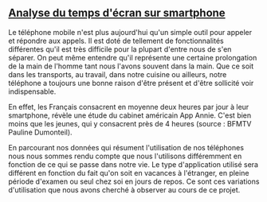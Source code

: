## [Analyse du temps d'écran sur smartphone](leoh42.github.io/dataviz)
Le téléphone mobile n'est plus aujourd'hui qu'un simple outil pour appeler et répondre aux appels. Il est doté de tellement de fonctionnalités différentes qu'il est très difficile pour la plupart d'entre nous de s'en séparer. On peut même entendre qu'il représente une certaine prolongation de la main de l'homme tant  nous l'avons souvent dans la main. Que ce soit dans les transports, au travail, dans notre cuisine ou ailleurs, notre téléphone a toujours une bonne raison d'être présent et d'être sollicité voir indispensable.

 En effet, les Français consacrent en moyenne deux heures par jour à leur smartphone, révèle une étude du cabinet américain App Annie. C'est bien moins que les jeunes, qui y consacrent près de 4 heures (source : BFMTV Pauline Dumonteil).
 
En parcourant nos données qui résument l'utilisation de nos téléphones nous nous sommes rendu compte que nous l'utilisons différemment en fonction de ce qui se passe dans notre vie. Le type d'application utilisé sera différent en fonction du fait qu'on soit en vacances à l'étranger, en pleine période d'examen ou seul chez soi en jours de repos.
 Ce sont ces variations d'utilisation que nous avons cherché à observer au cours de ce projet.
